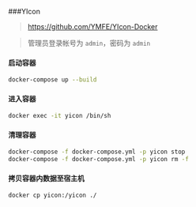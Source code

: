###YIcon

>https://github.com/YMFE/YIcon-Docker


>管理员登录帐号为 ```admin```，密码为 ```admin```

#### 启动容器
```bash
docker-compose up --build
```

#### 进入容器
```bash
docker exec -it yicon /bin/sh
```

#### 清理容器
```bash
docker-compose -f docker-compose.yml -p yicon stop
docker-compose -f docker-compose.yml -p yicon rm -f
```

#### 拷贝容器内数据至宿主机
```
docker cp yicon:/yicon ./
```